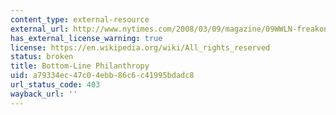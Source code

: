 ```yaml
---
content_type: external-resource
external_url: http://www.nytimes.com/2008/03/09/magazine/09WWLN-freakonomics-t.html
has_external_license_warning: true
license: https://en.wikipedia.org/wiki/All_rights_reserved
status: broken
title: Bottom-Line Philanthropy
uid: a79334ec-47c0-4ebb-86c6-c41995bdadc8
url_status_code: 403
wayback_url: ''
---
```

